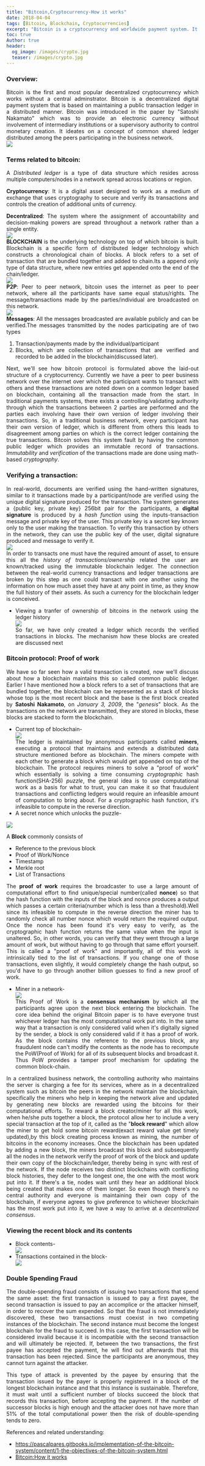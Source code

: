 ```yaml
---
title: "Bitcoin,Cryptocurrency-How it works"
date: 2018-04-04
tags: [Bitcoin, Blockchain, Cryptocurrencies]
excerpt: "Bitcoin is a cryptocurrency and worldwide payment system. It is the first decentralized digital currency."
toc: true
Author: true  
header:
  og_image: /images/crypto.jpg
  teaser: /images/crypto.jpg
---
```


<style>
body {
text-align: justify}
</style>

### Overview:

Bitcoin is the first and most popular decentralized cryptocurrency which works without a central adminstrator. Bitcoin is a decentralized digital payment system that is based on maintaining a public transaction ledger in a distributed manner. Bitcoin was introduced in the paper by "Satoshi Nakamato" which was to provide an electronic currency without involvement of intermediary institutions or a supervisory authority to control monetary creation. It ideates on a concept of common shared ledger distributed among the peers participating in the business network.
<img src="/images/bitcoin_files/figure-markdown_github/unnamed-chunk-2-1.png" style="display: block; margin: auto;" />

### Terms related to bitcoin:

A *Distributed ledger* is a type of data structure which resides across multiple computers/nodes in a network spread across locations or region.

**Cryptocurrency**: It is a digital asset designed to work as a medium of exchange that uses cryptography to secure and verify its transactions and controls the creation of additional units of currency.

**Decentralized**: The system where the assignment of accountability and decision-making powers are spread throughout a network rather than a single entity. <img src="/images/bitcoin_files/figure-markdown_github/unnamed-chunk-3-1.png" style="display: block; margin: auto;" /> **BLOCKCHAIN** is the underlying technology on top of which bitcoin is built. Blockchain is a specific form of distributed ledger technology which constructs a chronological chain of blocks. A block refers to a set of transaction that are bundled together and added to chain.Its a append only type of data structure, where new entries get appended onto the end of the chain/ledger. <img src="/images/bitcoin_files/figure-markdown_github/unnamed-chunk-4-1.png" style="display: block; margin: auto;" /> **P2P**: Peer to peer network, bitcoin uses the internet as peer to peer network, where all the participants have same equal status/rights. The message/transactions made by the parties/individual are broadcasted on this network. <img src="/images/bitcoin_files/figure-markdown_github/unnamed-chunk-5-1.png" style="display: block; margin: auto;" /> **Messages**: All the messages broadcasted are available publicly and can be verified.The messages transmitted by the nodes participating are of two types

1.  Transaction/payments made by the individual/participant
2.  Blocks, which are collection of transactions that are verified and recorded to be added in the blockchain(discussed later).

Next, we'll see how bitcoin protocol is formulated above the laid-out structure of a cryptocurrency.
Currently we have a peer to peer business network over the internet over which the participant wants to transact with others and these transactions are noted down on a common ledger based on blockchain, containing all the transaction made from the start. In traditional payments systems, there exists a controlling/validating authority through which the transactions between 2 parties are performed and the parties each involving have their own version of ledger involving their transactions. So, in a traditional business network, every participant has their own version of ledger, which is different from others this leads to disagreement among parties on which is the correct ledger containing the true transactions. Bitcoin solves this system fault by having the common public ledger which provides an immutable record of transactions. *Immutability* and *verification* of the transactions made are done using math-based *cryptography*.

### Verifying a transaction:

In real-world, documents are verified using the hand-written signatures, similar to it transactions made by a participant/node are verified using the unique digital signature produced for the transaction. The system generates a {public key, private key} 256bit pair for the participants, a **digital signature** is produced by a *hash function* using the inputs-transaction message and private key of the user. This private key is a secret key known only to the user making the transaction. To verify this transaction by others in the network, they can use the public key of the user, digital signature produced and message to verify it.
<img src="/images/bitcoin_files/figure-markdown_github/unnamed-chunk-6-1.png" style="display: block; margin: auto;" /> In order to transacts one must have the required amount of asset, to ensure this all the *history of transactions/ownership* related the user are known/tracked using the immutable blockchain ledger. The connection between the real-world currency transactions and ledger transactions are broken by this step as one could transact with one another using the information on how much asset they have at any point in time, as they know the full history of their assets. As such a currency for the blockchain ledger is conceived.     
* Viewing a tranfer of ownership of bitcoins in the network using the ledger history <img src="/images/bitcoin_files/figure-markdown_github/unnamed-chunk-7-1.png" style="display: block; margin: auto;" /> So far, we have only created a ledger which records the verified transactions in blocks. The mechanism how these blocks are created are discussed next

### Bitcoin protocol: Proof of work

We have so far seen how a valid transaction is created, now we'll discuss about how a blockchain maintains this so called common public ledger. Earlier I have mentioned how a block refers to a set of transactions that are bundled together, the blockchain can be represented as a stack of blocks whose top is the most recent block and the base is the first block created by **Satoshi Nakamoto**, on *January 3, 2009*, the "*genesis*" block. As the transactions on the network are transmitted, they are stored in blocks, these blocks are stacked to form the blockchain.   
* Current top of blockchain-
<img src="/images/bitcoin_files/figure-markdown_github/unnamed-chunk-8-1.png" style="display: block; margin: auto;" /> The ledger is maintained by anonymous participants called **miners**, executing a protocol that maintains and extends a distributed data structure mentioned before as blockchain. The miners compete with each other to generate a block which would get appended on top of the blockchain. The protocol requires miners to solve a "proof of work" which essentially is solving a time consuming *cryptographic* hash function(SHA-256) *puzzle*, the general idea is to use computational work as a basis for what to trust, you can make it so that fraudulent transactions and conflicting ledgers would require an infeasible amount of computation to bring about. For a cryptographic hash function, it's infeasible to compute in the reverse direction.   
* A secret nonce which unlocks the puzzle-
<img src="/images/bitcoin_files/figure-markdown_github/unnamed-chunk-9-1.png" style="display: block; margin: auto;" />

A **Block** commonly consists of  
* Reference to the previous block  
* Proof of Work/Nonce  
* Timestamp  
* Merkle root  
* List of Transactions  

The **proof of work** requires the broadcaster to use a large amount of computational effort to find unique/special number(called **nonce**) so that the hash function with the inputs of the block and nonce produces a output which passes a certain criteria(number which is less than a threshold).Well since its infeasible to compute in the reverse direction the miner has to randomly check all number nonce which would return the required output. Once the nonce has been found it's very easy to verify, as the cryptographic hash function returns the same value when the input is unaltered. So, in other words, you can verify that they went through a large amount of work, but without having to go through that same effort yourself. This is called a "proof of work" and importantly, all of this work is intrinsically tied to the list of transactions. If you change one of those transactions, even slightly, it would completely change the hash output, so you'd have to go through another billion guesses to find a new proof of work.      
* Miner in a network-
<img src="/images/bitcoin_files/figure-markdown_github/unnamed-chunk-10-1.png" style="display: block; margin: auto;" /> This Proof of Work is a **consensus mechanism** by which all the participants agree upon the next block entering the blockchain. The core idea behind the original Bitcoin paper is to have everyone trust whichever ledger has the most computational work put into. In the same way that a transaction is only considered valid when it's digitally signed by the sender, a block is only considered valid if it has a proof of work. As the block contains the reference to the previous block, any fraudulent node can't modify the contents as the node has to recompute the PoW(Proof of Work) for all of its subsequent blocks and broadcast it. Thus PoW provides a tamper proof mechanism for updating the common block-chain.

In a centralized business network, the controlling authority who maintains the server is charging a fee for its services, where as in a decentralized system such as bitcoin the peers in the network maintain the blockchain, specifically the miners who help in keeping the network alive and updated by generating new blocks are rewarded using the bitcoins for their computational efforts. To reward a block creator/miner for all this work, when he/she puts together a block, the protocol allow her to include a very special transaction at the top of it, called as the "**block reward**" which allow the miner to get hold some bitcoin reward(exact reward value get timely updated),by this block creating process known as mining, the number of bitcoins in the economy increases.
Once the blockchain has been updated by adding a new block, the miners broadcast this block and subsequently all the nodes in the network verify the proof of work of the block and update their own copy of the blockchain/ledger, thereby being in sync with rest of the network. If the node receives two distinct blockchains with conflicting block histories, they defer to the longest one, the one with the most work put into it. If there's a tie, nodes wait until they hear an additional block being created that makes one of them longer. So even though there's no central authority and everyone is maintaining their own copy of the blockchain, if everyone agrees to give preference to whichever blockchain has the most work put into it, we have a way to arrive at a *decentralized consensus*.

### Viewing the recent block and its contents

-   Block contents-
    <img src="/images/bitcoin_files/figure-markdown_github/unnamed-chunk-11-1.png" style="display: block; margin: auto;" />
-   Transactions contained in the block-
    <img src="/images/bitcoin_files/figure-markdown_github/unnamed-chunk-12-1.png" style="display: block; margin: auto;" />

### Double Spending Fraud

The double-spending fraud consists of issuing two transactions that spend the same asset: the first transaction is issued to pay a first payee, the second transaction is issued to pay an accomplice or the attacker himself, in order to recover the sum expended. So that the fraud is not immediately discovered, these two transactions must coexist in two competing instances of the blockchain. The second instance must become the longest blockchain for the fraud to succeed. In this case, the first transaction will be considered invalid because it is incompatible with the second transaction and will ultimately be rejected. If, between the two transactions, the first payee has accepted the payment, he will find out afterwards that this transaction has been rejected. Since the participants are anonymous, they cannot turn against the attacker.

This type of attack is prevented by the payee by ensuring that the transaction issued by the payer is properly registered in a block of the longest blockchain instance and that this instance is sustainable. Therefore, it must wait until a sufficient number of blocks succeed the block that records this transaction, before accepting the payment. If the number of successor blocks is high enough and the attacker does not have more than 51% of the total computational power then the risk of double-spending tends to zero.

References and related understanding:
* <https://pascalpares.gitbooks.io/implementation-of-the-bitcoin-system/content/1-the-objectives-of-the-bitcoin-system.html>
* [Bitcoin:How it works](https://www.youtube.com/watch?v=bBC-nXj3Ng4)
